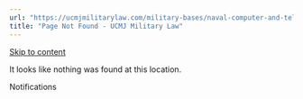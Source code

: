 ```yaml
---
url: "https://ucmjmilitarylaw.com/military-bases/naval-computer-and-telecommunications-area-master-station-pacific-hawaii-military-defense-lawyer-ucmj-legal-guide/%7Blocation13"
title: "Page Not Found - UCMJ Military Law"
---
```


[Skip to content](https://ucmjmilitarylaw.com/military-bases/naval-computer-and-telecommunications-area-master-station-pacific-hawaii-military-defense-lawyer-ucmj-legal-guide/%7Blocation13#content)

It looks like nothing was found at this location.

Notifications